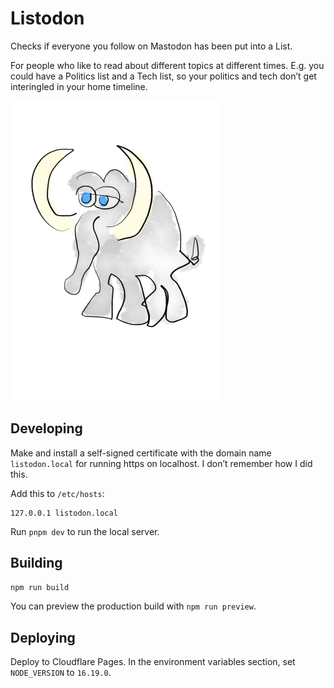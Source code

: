 # Listodon

Checks if everyone you follow on Mastodon has been put into a List.

For people who like to read about different topics at different times. E.g. you could have a
Politics list and a Tech list, so your politics and tech don’t get interingled in your home
timeline.

![Mastodon with shifty eyes](src/lib/assets/Mastodon.png)

## Developing

Make and install a self-signed certificate with the domain name `listodon.local`
for running https on localhost. I don’t remember how I did this.

Add this to `/etc/hosts`:

```
127.0.0.1 listodon.local
```

Run `pnpm dev` to run the local server.

## Building

```bash
npm run build
```

You can preview the production build with `npm run preview`.

## Deploying

Deploy to Cloudflare Pages. In the environment variables section, set `NODE_VERSION` to `16.19.0`. 

